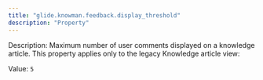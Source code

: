 ```yaml
---
title: "glide.knowman.feedback.display_threshold"
description: "Property"
---
```


Description: Maximum number of user comments displayed on a knowledge article. This property applies only to the legacy Knowledge article view:

Value: `5`